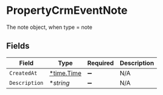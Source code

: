 # PropertyCrmEventNote

The note object, when type = note


## Fields

| Field                                      | Type                                       | Required                                   | Description                                |
| ------------------------------------------ | ------------------------------------------ | ------------------------------------------ | ------------------------------------------ |
| `CreatedAt`                                | [*time.Time](https://pkg.go.dev/time#Time) | :heavy_minus_sign:                         | N/A                                        |
| `Description`                              | **string*                                  | :heavy_minus_sign:                         | N/A                                        |